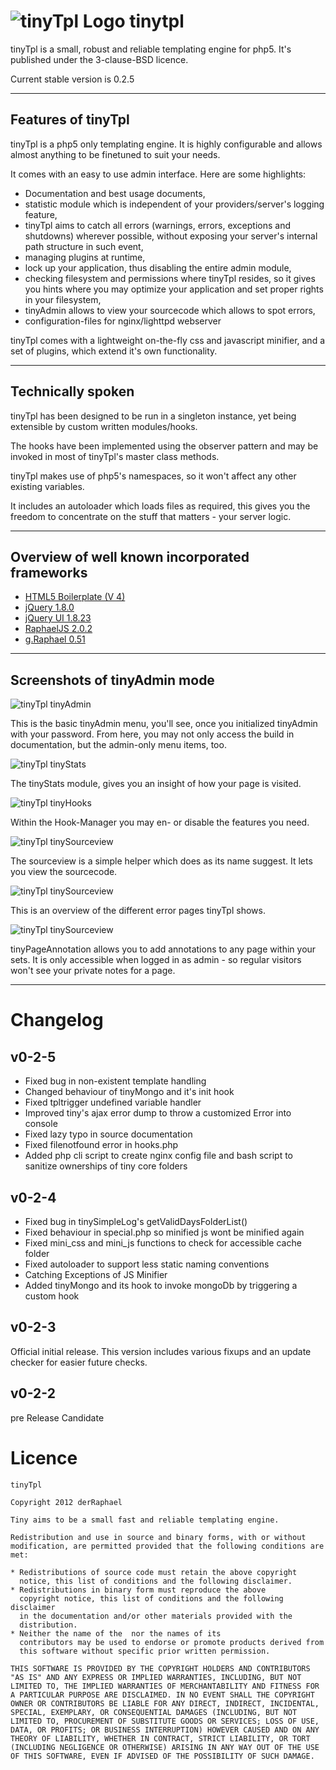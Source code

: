 
![tinyTpl Logo](//raw.github.com/derRaphael/tinytpl/master/tpl/config_tpl/assets/img/128/tinyTpl.png) tinytpl
=============================================================================================================

tinyTpl is a small, robust and reliable templating engine for php5. It's
published under the 3-clause-BSD licence.

Current stable version is 0.2.5

* * *

Features of tinyTpl
-------------------

tinyTpl is a php5 only templating engine. It is highly configurable and
allows almost anything to be finetuned to suit your needs.

It comes with an easy to use admin interface. Here are some highlights:

 * Documentation and best usage documents,
 * statistic module which is independent of your providers/server's
   logging feature,
 * tinyTpl aims to catch all errors (warnings, errors, exceptions and
   shutdowns) wherever possible, without exposing your server's internal
   path structure in such event,
 * managing plugins at runtime,
 * lock up your application, thus disabling the entire admin module,
 * checking filesystem and permissions where tinyTpl resides, so it gives
   you hints where you may optimize your application and set proper
   rights in your filesystem,
 * tinyAdmin allows to view your sourcecode which allows to spot errors,
 * configuration-files for nginx/lighttpd webserver

tinyTpl comes with a lightweight on-the-fly css and javascript minifier,
and a set of plugins, which extend it's own functionality.

* * *

Technically spoken
------------------

tinyTpl has been designed to be run in a singleton instance, yet being
extensible by custom written modules/hooks.

The hooks have been implemented using the observer pattern and may be
invoked in most of tinyTpl's master class methods.

tinyTpl makes use of php5's namespaces, so it won't affect any other
existing variables.

It includes an autoloader which loads files as required, this gives you
the freedom to concentrate on the stuff that matters - your server logic.

* * *

Overview of well known incorporated frameworks
----------------------------------------------

 * [HTML5 Boilerplate (V 4)](http://html5boilerplate.com)
 * [jQuery 1.8.0](http://jquery.com)
 * [jQuery UI 1.8.23](http://jqueryui.com)
 * [RaphaelJS 2.0.2](http://raphaeljs.com)
 * [g.Raphael 0.51](http://g.raphaeljs.com)

* * *

Screenshots of tinyAdmin mode
-----------------------------

![tinyTpl tinyAdmin](//raw.github.com/derRaphael/tinytpl/master/doc/artwork/readme-sc/tiny-admin-overview.png)

This is the basic tinyAdmin menu, you'll see, once you initialized
tinyAdmin with your password. From here, you may not only access the
build in documentation, but the admin-only menu items, too.

![tinyTpl tinyStats](//raw.github.com/derRaphael/tinytpl/master/doc/artwork/readme-sc/tiny-stats.png)

The tinyStats module, gives you an insight of how your page is visited.

![tinyTpl tinyHooks](//raw.github.com/derRaphael/tinytpl/master/doc/artwork/readme-sc/tiny-hooks.png)

Within the Hook-Manager you may en- or disable the features you need.

![tinyTpl tinySourceview](//raw.github.com/derRaphael/tinytpl/master/doc/artwork/readme-sc/tiny-sourceview.png)

The sourceview is a simple helper which does as its name suggest. It lets
you view the sourcecode.

![tinyTpl tinySourceview](//raw.github.com/derRaphael/tinytpl/master/doc/artwork/readme-sc/tiny-error-overview.png)

This is an overview of the different error pages tinyTpl shows.

![tinyTpl tinySourceview](//raw.github.com/derRaphael/tinytpl/master/doc/artwork/readme-sc/tinyPageAnnotation.png)

tinyPageAnnotation allows you to add annotations to any page within your
sets. It is only accessible when logged in as admin - so regular visitors
won't see your private notes for a page.

* * *

Changelog
=========

v0-2-5
------
* Fixed bug in non-existent template handling
* Changed behaviour of tinyMongo and it's init hook
* Fixed tpltrigger undefined variable handler
* Improved tiny's ajax error dump to throw a customized Error into console
* Fixed lazy typo in source documentation
* Fixed filenotfound error in hooks.php
* Added php cli script to create nginx config file and bash script to sanitize ownerships of tiny core folders

v0-2-4
------
* Fixed bug in tinySimpleLog's getValidDaysFolderList()
* Fixed behaviour in special.php so minified js wont be minified again
* Fixed mini_css and mini_js functions to check for accessible cache folder
* Fixed autoloader to support less static naming conventions
* Catching Exceptions of JS Minifier
* Added tinyMongo and its hook to invoke mongoDb by triggering a custom hook

v0-2-3
------
Official initial release. This version includes various fixups and an update checker for easier future checks.

v0-2-2
------
pre Release Candidate


Licence
=======

    tinyTpl

    Copyright 2012 derRaphael

    Tiny aims to be a small fast and reliable templating engine.

    Redistribution and use in source and binary forms, with or without
    modification, are permitted provided that the following conditions are
    met:

    * Redistributions of source code must retain the above copyright
      notice, this list of conditions and the following disclaimer.
    * Redistributions in binary form must reproduce the above
      copyright notice, this list of conditions and the following disclaimer
      in the documentation and/or other materials provided with the
      distribution.
    * Neither the name of the  nor the names of its
      contributors may be used to endorse or promote products derived from
      this software without specific prior written permission.

    THIS SOFTWARE IS PROVIDED BY THE COPYRIGHT HOLDERS AND CONTRIBUTORS
    "AS IS" AND ANY EXPRESS OR IMPLIED WARRANTIES, INCLUDING, BUT NOT
    LIMITED TO, THE IMPLIED WARRANTIES OF MERCHANTABILITY AND FITNESS FOR
    A PARTICULAR PURPOSE ARE DISCLAIMED. IN NO EVENT SHALL THE COPYRIGHT
    OWNER OR CONTRIBUTORS BE LIABLE FOR ANY DIRECT, INDIRECT, INCIDENTAL,
    SPECIAL, EXEMPLARY, OR CONSEQUENTIAL DAMAGES (INCLUDING, BUT NOT
    LIMITED TO, PROCUREMENT OF SUBSTITUTE GOODS OR SERVICES; LOSS OF USE,
    DATA, OR PROFITS; OR BUSINESS INTERRUPTION) HOWEVER CAUSED AND ON ANY
    THEORY OF LIABILITY, WHETHER IN CONTRACT, STRICT LIABILITY, OR TORT
    (INCLUDING NEGLIGENCE OR OTHERWISE) ARISING IN ANY WAY OUT OF THE USE
    OF THIS SOFTWARE, EVEN IF ADVISED OF THE POSSIBILITY OF SUCH DAMAGE.

